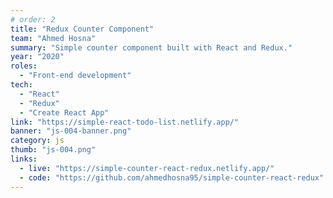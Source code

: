 ```yaml
---
# order: 2
title: "Redux Counter Component"
team: "Ahmed Hosna"
summary: "Simple counter component built with React and Redux."
year: "2020"
roles:
  - "Front-end development"
tech:
  - "React"
  - "Redux"
  - "Create React App"
link: "https://simple-react-todo-list.netlify.app/"
banner: "js-004-banner.png"
category: js
thumb: "js-004.png"
links:
  - live: "https://simple-counter-react-redux.netlify.app/"
  - code: "https://github.com/ahmedhosna95/simple-counter-react-redux"
---
```

